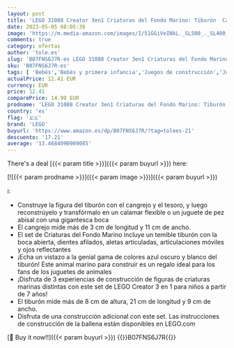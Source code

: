 ```yaml
---
layout: post
title: 'LEGO 31088 Creator 3en1 Criaturas del Fondo Marino: Tiburón  Cangrejo y Calamar o Pez Abisal  Juguete para Niños con Figuras de Animales'
date: 2023-05-05 08:05:39
image: 'https://m.media-amazon.com/images/I/51GGiVeINkL._SL500_._SL400_.jpg'
comments: true
category: ofertas
author: 'tole.es'
slug: 'B07FNS6J7R-es LEGO 31088 Creator 3en1 Criaturas del Fondo Marino:...'
sku: 'B07FNS6J7R-es'
tags: [ 'Bebés','Bebés y primera infancia','Juegos de construcción','Juegos de construcción para niños','Juguetes','Juguetes y juegos','Self Service','Sets de construcción','Special Features Stores','Vehículos, muñecos y figuras','lego','partition_000','partition_104','🇪🇸', ]
actualPrice: 12.41 EUR
currency: EUR
price: 12.41
comparePrice: 14.99 EUR
prodname: 'LEGO 31088 Creator 3en1 Criaturas del Fondo Marino: Tiburón  Cangrejo y Calamar o Pez Abisal  Juguete para Niños con Figuras de Animales'
country: 'es'
flag: '🇪🇸'
brand: 'LEGO'
buyurl: 'https://www.amazon.es/dp/B07FNS6J7R/?tag=tolees-21'
descuento: '17.21'
average: '13.4684090909085'
---
```


There's a deal [{{< param title >}}]({{< param buyurl >}})  here:

[![{{< param prodname >}}]({{< param image >}})]({{< param buyurl >}})

ℹ️:

- Construye la figura del tiburón con el cangrejo y el tesoro, y luego reconstrúyelo y transfórmalo en un calamar flexible o un juguete de pez abisal con una gigantesca boca
- El cangrejo mide más de 3 cm de longitud y 11 cm de ancho.
- El set de Criaturas del Fondo Marino incluye un temible tiburón con la boca abierta, dientes afilados, aletas articuladas, articulaciones móviles y ojos reflectantes
- ¡Echa un vistazo a la genial gama de colores azul oscuro y blanco del tiburón! Este animal marino para construir es un regalo ideal para los fans de los juguetes de animales
- ¡Disfruta de 3 experiencias de construcción de figuras de criaturas marinas distintas con este set de LEGO Creator 3 en 1 para niños a partir de 7 años!
- El tiburón mide más de 8 cm de altura, 21 cm de longitud y 9 cm de ancho.
- Disfruta de una construcción adicional con este set. Las instrucciones de construcción de la ballena están disponibles en LEGO.com

[🛒 Buy it now!!]({{< param buyurl >}})
{{<world>}}B07FNS6J7R{{</world>}}
